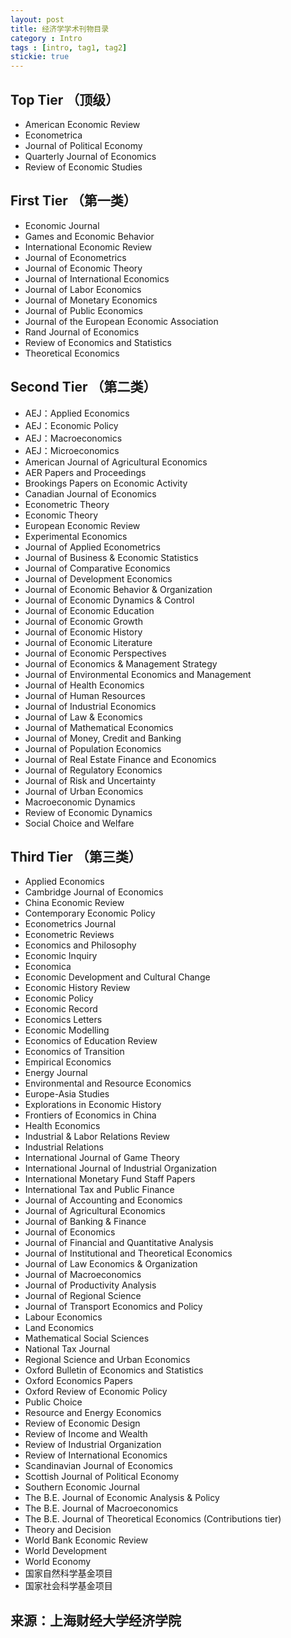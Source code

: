 ```yaml
---
layout: post
title: 经济学学术刊物目录
category : Intro
tags : [intro, tag1, tag2]
stickie: true
---
```


##	Top Tier （顶级） 
*	American Economic Review 
*	Econometrica 
*	Journal of Political Economy 
*	Quarterly Journal of Economics 
*	Review of Economic Studies
##	First Tier （第一类） 
*	Economic Journal
*	Games and Economic Behavior
*	International Economic Review
*	Journal of Econometrics
*	Journal of Economic Theory
*	Journal of International Economics
*	Journal of Labor Economics
*	Journal of Monetary Economics
*	Journal of Public Economics
*	Journal of the European Economic Association
*	Rand Journal of Economics
*	Review of Economics and Statistics
*	Theoretical Economics
##	Second Tier （第二类） 
*	AEJ：Applied Economics
*	AEJ：Economic Policy
*	AEJ：Macroeconomics
*	AEJ：Microeconomics
*	American Journal of Agricultural Economics
*	AER Papers and Proceedings
*	Brookings Papers on Economic Activity
*	Canadian Journal of Economics
*	Econometric Theory
*	Economic Theory
*	European Economic Review
*	Experimental Economics
*	Journal of Applied Econometrics
*	Journal of Business & Economic Statistics
*	Journal of Comparative Economics
*	Journal of Development Economics
*	Journal of Economic Behavior & Organization
*	Journal of Economic Dynamics & Control
*	Journal of Economic Education
*	Journal of Economic Growth
*	Journal of Economic History
*	Journal of Economic Literature
*	Journal of Economic Perspectives
*	Journal of Economics & Management Strategy
*	Journal of Environmental Economics and Management
*	Journal of Health Economics
*	Journal of Human Resources
*	Journal of Industrial Economics
*	Journal of Law & Economics
*	Journal of Mathematical Economics
*	Journal of Money, Credit and Banking
*	Journal of Population Economics
*	Journal of Real Estate Finance and Economics
*	Journal of Regulatory Economics 
*	Journal of Risk and Uncertainty
*	Journal of Urban Economics
*	Macroeconomic Dynamics
*	Review of Economic Dynamics
*	Social Choice and Welfare
##	Third Tier （第三类） 
*	Applied Economics
*	Cambridge Journal of Economics
*	China Economic Review
*	Contemporary Economic Policy
*	Econometrics Journal
*	Econometric Reviews
*	Economics and Philosophy
*	Economic Inquiry
*	Economica
*	Economic Development and Cultural Change
*	Economic History Review
*	Economic Policy
*	Economic Record
*	Economics Letters
*	Economic Modelling
*	Economics of Education Review
*	Economics of Transition
*	Empirical Economics
*	Energy Journal
*	Environmental and Resource Economics
*	Europe-Asia Studies
*	Explorations in Economic History
*	Frontiers of Economics in China 
*	Health Economics
*	Industrial & Labor Relations Review
*	Industrial Relations
*	International Journal of Game Theory
*	International Journal of Industrial Organization
*	International Monetary Fund Staff Papers
*	International Tax and Public Finance
*	Journal of Accounting and Economics
*	Journal of Agricultural Economics
*	Journal of Banking & Finance
*	Journal of Economics
*	Journal of Financial and Quantitative Analysis
*	Journal of Institutional and Theoretical Economics
*	Journal of Law Economics & Organization
*	Journal of Macroeconomics
*	Journal of Productivity Analysis
*	Journal of Regional Science
*	Journal of Transport Economics and Policy 
*	Labour Economics
*	Land Economics
*	Mathematical Social Sciences
*	National Tax Journal
*	Regional Science and Urban Economics
*	Oxford Bulletin of Economics and Statistics
*	Oxford Economics Papers
*	Oxford Review of Economic Policy
*	Public Choice
*	Resource and Energy Economics
*	Review of Economic Design
*	Review of Income and Wealth
*	Review of Industrial Organization
*	Review of International Economics
*	Scandinavian Journal of Economics
*	Scottish Journal of Political Economy
*	Southern Economic Journal
*	The B.E. Journal of Economic Analysis & Policy
*	The B.E. Journal of Macroeconomics
*	The B.E. Journal of Theoretical Economics (Contributions tier)
*	Theory and Decision
*	World Bank Economic Review
*	World Development
*	World Economy
*	国家自然科学基金项目
*	国家社会科学基金项目
	
## 来源：上海财经大学经济学院	
